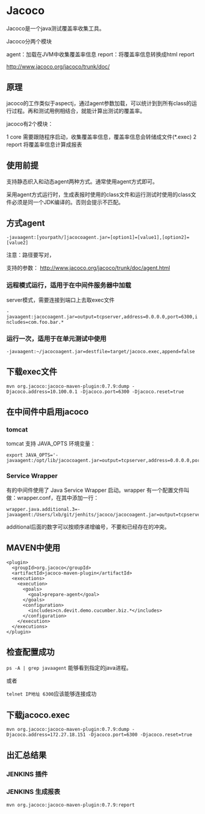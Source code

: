 # Jacoco

Jacoco是一个java测试覆盖率收集工具。

Jacoco分两个模块

agent：加载在JVM中收集覆盖率信息
report：将覆盖率信息转换成html report

http://www.jacoco.org/jacoco/trunk/doc/

## 原理

jacoco的工作类似于aspectj，通过agent参数加载，可以统计到到所有class的运行过程。再和测试用例相结合，就能计算出测试的覆盖率。

jacoco有2个模块：

1 core 需要跟随程序启动，收集覆盖率信息，覆盖率信息会转储成文件(*.exec)
2 report 将覆盖率信息计算成报表

## 使用前提

支持静态织入和动态agent两种方式。通常使用agent方式即可。

采用agent方式运行时，生成表报时使用的class文件和运行测试时使用的class文件必须是同一个JDK编译的。否则会提示不匹配。


## 方式agent

`-javaagent:[yourpath/]jacocoagent.jar=[option1]=[value1],[option2]=[value2]`

注意：路径要写对，

支持的参数： http://www.jacoco.org/jacoco/trunk/doc/agent.html

### 远程模式运行，适用于在中间件服务器中加载

server模式，需要连接到端口上去取exec文件

`-javaagent:jacocoagent.jar=output=tcpserver,address=0.0.0.0,port=6300,includes=com.foo.bar.*`

### 运行一次，适用于在单元测试中使用

`-javaagent:~/jacocoagent.jar=destfile=target/jacoco.exec,append=false`

## 下载exec文件

    mvn org.jacoco:jacoco-maven-plugin:0.7.9:dump -Djacoco.address=10.100.0.1 -Djacoco.port=6300 -Djacoco.reset=true
    
## 在中间件中启用jacoco

### tomcat

tomcat 支持 JAVA_OPTS 环境变量：

    export JAVA_OPTS='-javaagent:/opt/lib/jacocoagent.jar=output=tcpserver,address=0.0.0.0,port=6300'

### Service Wrapper

有的中间件使用了 Java Service Wrapper 启动。wrapper 有一个配置文件叫做：wrapper.conf，在其中添加一行：

    wrapper.java.additional.3=-javaagent:/Users/lxb/git/jenhits/jacoco/jacocoagent.jar=output=tcpserver,address=0.0.0.0,port=6300

additional后面的数字可以按顺序递增编号，不要和已经存在的冲突。

## MAVEN中使用

    <plugin>
      <groupId>org.jacoco</groupId>
      <artifactId>jacoco-maven-plugin</artifactId>
      <executions>
        <execution>
          <goals>
            <goal>prepare-agent</goal>
          </goals>
          <configuration>
            <includes>cn.devit.demo.cucumber.biz.*</includes>
          </configuration>
        </execution>
      </executions>
    </plugin>




## 检查配置成功

`ps -A | grep javaagent` 能够看到指定的java进程。

或者

`telnet IP地址 6300`应该能够连接成功

## 下载jacoco.exec

    mvn org.jacoco:jacoco-maven-plugin:0.7.9:dump -Djacoco.address=172.27.18.151 -Djacoco.port=6300 -Djacoco.reset=true

## 出汇总结果

### JENKINS 插件


### JENKINS 生成报表

    mvn org.jacoco:jacoco-maven-plugin:0.7.9:report
      
